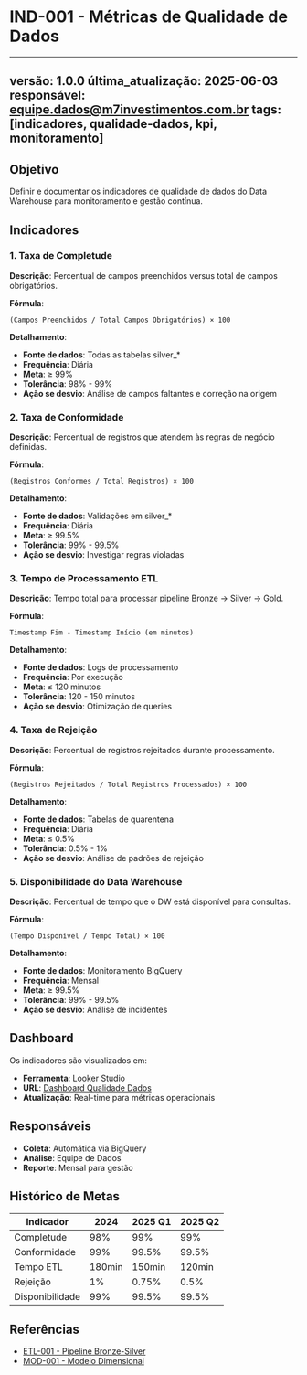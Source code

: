 # IND-001 - Métricas de Qualidade de Dados

---
versão: 1.0.0
última_atualização: 2025-06-03
responsável: equipe.dados@m7investimentos.com.br
tags: [indicadores, qualidade-dados, kpi, monitoramento]
---

## Objetivo

Definir e documentar os indicadores de qualidade de dados do Data Warehouse para monitoramento e gestão contínua.

## Indicadores

### 1. Taxa de Completude

**Descrição**: Percentual de campos preenchidos versus total de campos obrigatórios.

**Fórmula**: 
```
(Campos Preenchidos / Total Campos Obrigatórios) × 100
```

**Detalhamento**:
- **Fonte de dados**: Todas as tabelas silver_*
- **Frequência**: Diária
- **Meta**: ≥ 99%
- **Tolerância**: 98% - 99%
- **Ação se desvio**: Análise de campos faltantes e correção na origem

### 2. Taxa de Conformidade

**Descrição**: Percentual de registros que atendem às regras de negócio definidas.

**Fórmula**:
```
(Registros Conformes / Total Registros) × 100
```

**Detalhamento**:
- **Fonte de dados**: Validações em silver_*
- **Frequência**: Diária
- **Meta**: ≥ 99.5%
- **Tolerância**: 99% - 99.5%
- **Ação se desvio**: Investigar regras violadas

### 3. Tempo de Processamento ETL

**Descrição**: Tempo total para processar pipeline Bronze → Silver → Gold.

**Fórmula**:
```
Timestamp Fim - Timestamp Início (em minutos)
```

**Detalhamento**:
- **Fonte de dados**: Logs de processamento
- **Frequência**: Por execução
- **Meta**: ≤ 120 minutos
- **Tolerância**: 120 - 150 minutos
- **Ação se desvio**: Otimização de queries

### 4. Taxa de Rejeição

**Descrição**: Percentual de registros rejeitados durante processamento.

**Fórmula**:
```
(Registros Rejeitados / Total Registros Processados) × 100
```

**Detalhamento**:
- **Fonte de dados**: Tabelas de quarentena
- **Frequência**: Diária
- **Meta**: ≤ 0.5%
- **Tolerância**: 0.5% - 1%
- **Ação se desvio**: Análise de padrões de rejeição

### 5. Disponibilidade do Data Warehouse

**Descrição**: Percentual de tempo que o DW está disponível para consultas.

**Fórmula**:
```
(Tempo Disponível / Tempo Total) × 100
```

**Detalhamento**:
- **Fonte de dados**: Monitoramento BigQuery
- **Frequência**: Mensal
- **Meta**: ≥ 99.5%
- **Tolerância**: 99% - 99.5%
- **Ação se desvio**: Análise de incidentes

## Dashboard

Os indicadores são visualizados em:
- **Ferramenta**: Looker Studio
- **URL**: [Dashboard Qualidade Dados](https://lookerstudio.google.com/...)
- **Atualização**: Real-time para métricas operacionais

## Responsáveis

- **Coleta**: Automática via BigQuery
- **Análise**: Equipe de Dados
- **Reporte**: Mensal para gestão

## Histórico de Metas

| Indicador | 2024 | 2025 Q1 | 2025 Q2 |
|-----------|------|---------|---------|
| Completude | 98% | 99% | 99% |
| Conformidade | 99% | 99.5% | 99.5% |
| Tempo ETL | 180min | 150min | 120min |
| Rejeição | 1% | 0.75% | 0.5% |
| Disponibilidade | 99% | 99.5% | 99.5% |

## Referências

- [ETL-001 - Pipeline Bronze-Silver](../processos-etl/ETL-001-pipeline-bronze-silver.md)
- [MOD-001 - Modelo Dimensional](../modelos-dados/MOD-001-modelo-dimensional.md)
